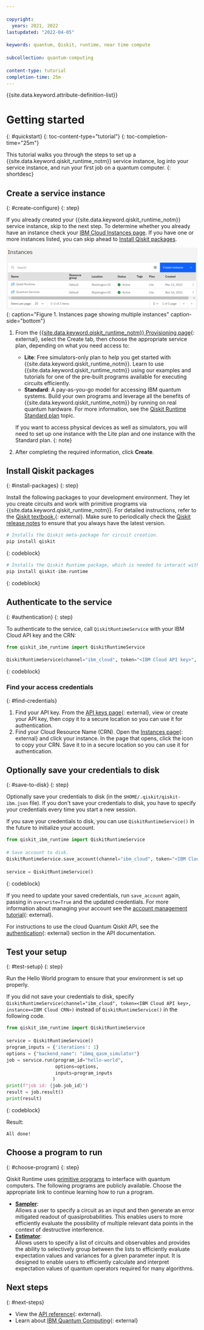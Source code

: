 ```yaml
---

copyright:
  years: 2021, 2022
lastupdated: "2022-04-05"

keywords: quantum, Qiskit, runtime, near time compute

subcollection: quantum-computing

content-type: tutorial
completion-time: 25m
---
```


{{site.data.keyword.attribute-definition-list}}


# Getting started
{: #quickstart}
{: toc-content-type="tutorial"}
{: toc-completion-time="25m"}

This tutorial walks you through the steps to set up a {{site.data.keyword.qiskit_runtime_notm}} service instance, log into your service instance, and run your first job on a quantum computer.
{: shortdesc}


## Create a service instance
{: #create-configure}
{: step}

If you already created your {{site.data.keyword.qiskit_runtime_notm}} service instance, skip to the next step.  To determine whether you already have an instance check your [IBM Cloud Instances page](https://cloud.ibm.com/quantum/instances). If you have one or more instances listed, you can skip ahead to [Install Qiskit packages](#install-packages).

![This image shows an Instances page with two instances.](images/instances.png "Instances page with two instances"){: caption="Figure 1. Instances page showing multiple instances" caption-side="bottom"}


1. From the [{{site.data.keyword.qiskit_runtime_notm}} Provisioning page](/catalog/services/quantum-computing){: external}, select the Create tab, then choose the appropriate service plan, depending on what you need access to:

      - **Lite**: Free simulators-only plan to help you get started with {{site.data.keyword.qiskit_runtime_notm}}. Learn to use {{site.data.keyword.qiskit_runtime_notm}} using our examples and tutorials for one of the pre-built programs available for executing circuits efficiently.
      - **Standard**: A pay-as-you-go model for accessing IBM quantum systems. Build your own programs and leverage all the benefits of {{site.data.keyword.qiskit_runtime_notm}} by running on real quantum hardware. For more information, see the [Qiskit Runtime Standard plan](/docs/quantum-computing?topic=quantum-computing-cost) topic.

      If you want to access physical devices as well as simulators, you will need to set up one instance with the Lite plan and one instance with the Standard plan.
      {: note}

2. After completing the required information, click **Create**.

## Install Qiskit packages
{: #install-packages}
{: step}

Install the following packages to your development environment.  They let you create circuits and work with primitive programs via {{site.data.keyword.qiskit_runtime_notm}}. For detailed instructions, refer to the [Qiskit textbook.](https://qiskit.org/textbook/ch-appendix/qiskit.html){: external}. Make sure to periodically check the [Qiskit release notes](https://qiskit.org/documentation/release_notes.html) to ensure that you always have the latest version.

```Python
# Installs the Qiskit meta-package for circuit creation.
pip install qiskit
```
{: codeblock}

```Python
# Installs the Qiskit Runtime package, which is needed to interact with the Qiskit Runtime primitives on IBM Cloud.
pip install qiskit-ibm-runtime
```
{: codeblock}

## Authenticate to the service
{: #authentication}
{: step}

To authenticate to the service, call `QiskitRuntimeService` with your IBM Cloud API key and the CRN:

```python
from qiskit_ibm_runtime import QiskitRuntimeService

QiskitRuntimeService(channel="ibm_cloud", token="<IBM Cloud API key>", instance="<IBM Cloud CRN>")
```
{: codeblock}

### Find your access credentials
{: #find-credentials}

1. Find your API key. From the [API keys page](https://cloud.ibm.com/iam/apikeys){: external}, view or create your API key, then copy it to a secure location so you can use it for authentication.
2. Find your Cloud Resource Name (CRN). Open the [Instances page](https://cloud.ibm.com/quantum/instances){: external} and click your instance. In the page that opens, click the icon to copy your CRN. Save it to in a secure location so you can use it for authentication.


## Optionally save your credentials to disk
{: #save-to-disk}
{: step}

Optionally save your credentials to disk (in the `$HOME/.qiskit/qiskit-ibm.json` file). If you don't save your credentials to disk, you have to specify your credentials every time you start a new session.

If you save your credentials to disk, you can use `QiskitRuntimeService()` in the future to initialize your account.

```python
from qiskit_ibm_runtime import QiskitRuntimeService

# Save account to disk.
QiskitRuntimeService.save_account(channel="ibm_cloud", token="<IBM Cloud API key>", instance="<IBM Cloud CRN>")

service = QiskitRuntimeService()
```
{: codeblock}

If you need to update your saved credentials, run `save_account` again, passing in `overwrite=True`  and the updated credentials.  For more information about managing your account see the [account management tutorial](https://qiskit.org/documentation/partners/qiskit_ibm_runtime/tutorials/04_account_management.html){: external}.

For instructions to use the cloud Quantum Qiskit API, see the [authentication](/apidocs/quantum-computing#authentication){: external} section in the API documentation.

## Test your setup
{: #test-setup}
{: step}

Run the Hello World program to ensure that your environment is set up properly.

If you did not save your credentials to disk, specify `QiskitRuntimeService(channel="ibm_cloud", token=<IBM Cloud API key>, instance=<IBM Cloud CRN>)`
instead of `QiskitRuntimeService()` in the following code.

```Python
from qiskit_ibm_runtime import QiskitRuntimeService

service = QiskitRuntimeService()
program_inputs = {'iterations': 1}
options = {"backend_name": "ibmq_qasm_simulator"}
job = service.run(program_id="hello-world",
                  options=options,
                  inputs=program_inputs
                 )
print(f"job id: {job.job_id}")
result = job.result()
print(result)
```
{: codeblock}

Result:

```text
All done!
```

## Choose a program to run
{: #choose-program}
{: step}

Qiskit Runtime uses [primitive programs](/docs/quantum-computing?topic=quantum-computing-overview) to interface with quantum computers. The following programs are publicly available. Choose the appropriate link to continue learning how to run a program.

- **[Sampler](/docs/quantum-computing?topic=quantum-computing-example-sampler)**:  
       Allows a user to specify a circuit as an input and then generate an error mitigated readout of quasiprobabilities. This enables users to more efficiently evaluate the possibility of multiple relevant data points in the context of destructive interference.
- **[Estimator](/docs/quantum-computing?topic=quantum-computing-example-estimator)**:  
       Allows users to specify a list of circuits and observables and provides the ability to selectively group between the lists to efficiently evaluate expectation values and variances for a given parameter input. It is designed to enable users to efficiently calculate and interpret expectation values of quantum operators required for many algorithms. 

## Next steps
{: #next-steps}

- View the [API reference](/apidocs/quantum-computing){: external}.
- Learn about [IBM Quantum Computing](https://www.ibm.com/quantum-computing/){: external}
